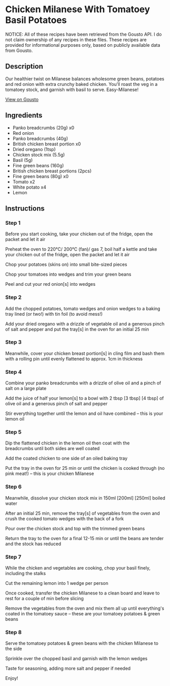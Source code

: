# Chicken Milanese With Tomatoey Basil Potatoes 

NOTICE: All of these recipes have been retrieved from the Gousto API. I do not claim ownership of any recipes in these files. These recipes are provided for informational purposes only, based on publicly available data from Gousto.

## Description

Our healthier twist on Milanese balances wholesome green beans, potatoes and red onion with extra crunchy baked chicken. You’ll roast the veg in a tomatoey stock, and garnish with basil to serve. Easy-Milanese!

[View on Gousto](https://www.gousto.co.uk/recipes/cookbook/chicken-milanese-with-tomatoey-basil-roasties)

## Ingredients

- Panko breadcrumbs (20g) x0
- Red onion
- Panko breadcrumbs (40g)
- British chicken breast portion x0
- Dried oregano (1tsp)
- Chicken stock mix (5.5g)
- Basil (5g)
- Fine green beans (160g)
- British chicken breast portions (2pcs)
- Fine green beans (80g) x0
- Tomato x2
- White potato x4
- Lemon

## Instructions


### Step 1

Before you start cooking, take your chicken out of the fridge, open the packet and let it air

Preheat the oven to 220°C/ 200°C (fan)/ gas 7, boil half a kettle and take your chicken out of the fridge, open the packet and let it air

Chop your potatoes (skins on) into small bite-sized pieces

Chop your tomatoes into wedges and trim your green beans

Peel and cut your red onion[s] into wedges


### Step 2

Add the chopped potatoes, tomato wedges and onion wedges to a baking tray lined (or two!) with tin foil (to avoid mess!)

Add your dried oregano with a drizzle of vegetable oil and a generous pinch of salt and pepper and put the tray[s] in the oven for an initial 25 min


### Step 3

Meanwhile, cover your chicken breast portion[s] in cling film and bash them with a rolling pin until evenly flattened to approx. 1cm in thickness


### Step 4

Combine your panko breadcrumbs with a drizzle of olive oil and a pinch of salt on a large plate

Add the juice of half your lemon[s] to a bowl with 2 tbsp<span class="text-purple"> [3 tbsp]</span> <span class="text-danger">[4 tbsp]</span> of olive oil and a generous pinch of salt and pepper

Stir everything together until the lemon and oil have combined – this is your lemon oil


### Step 5

Dip the flattened chicken in the lemon oil then coat with the breadcrumbs until both sides are well coated

Add the coated chicken to one side of an oiled baking tray

Put the tray in the oven for 25 min or until the chicken is cooked through (no pink meat!) – this is your chicken Milanese


### Step 6

Meanwhile, dissolve your chicken stock mix in 150ml <span class="text-purple">[200ml]</span><span class="text-danger"> [250ml]</span> boiled water

After an initial 25 min, remove the tray[s] of vegetables from the oven and crush the cooked tomato wedges with the back of a fork

Pour over the chicken stock and top with the trimmed green beans

Return the tray to the oven for a final 12-15 min or until the beans are tender and the stock has reduced


### Step 7

While the chicken and vegetables are cooking, chop your basil finely, including the stalks

Cut the remaining lemon into 1 wedge per person

Once cooked, transfer the chicken Milanese to a clean board and leave to rest for a couple of min before slicing

Remove the vegetables from the oven and mix them all up until everything's coated in the tomatoey sauce – these are your tomatoey potatoes & green beans

### Step 8

Serve the tomatoey potatoes & green beans with the chicken Milanese to the side

Sprinkle over the chopped basil and garnish with the lemon wedges

Taste for seasoning, adding more salt and pepper if needed

Enjoy!

